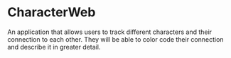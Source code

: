 # CharacterWeb
An application that allows users to track different characters and their connection to each other. They will be able to color code their connection and describe it in greater detail.
